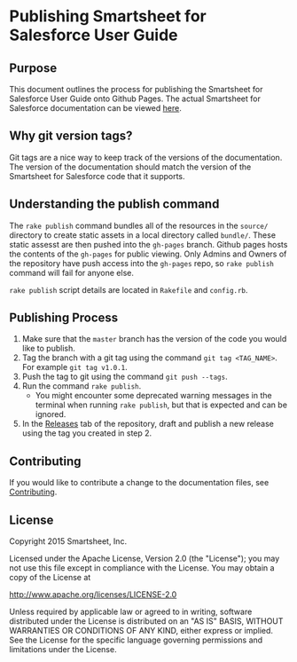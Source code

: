 # Publishing Smartsheet for Salesforce User Guide

## Purpose

This document outlines the process for publishing the Smartsheet for Salesforce User Guide onto Github Pages. The actual Smartsheet for Salesforce documentation can be viewed [here](http://smartsheet-platform.github.io/sfdc-docs). 

## Why git version tags?
Git tags are a nice way to keep track of the versions of the documentation. The version of the documentation should match the version of the Smartsheet for Salesforce code that it supports.

## Understanding the publish command
The `rake publish` command bundles all of the resources in the `source/` directory to create static assets in a local directory called `bundle/`. These static assesst are then pushed into the `gh-pages` branch. Github pages hosts the contents of the `gh-pages` for public viewing. Only Admins and Owners of the repository have push access into the `gh-pages` repo, so `rake publish` command will fail for anyone else.

`rake publish` script details are located in `Rakefile` and `config.rb`.

## Publishing Process
1. Make sure that the `master` branch has the version of the code you would like to publish. 
2. Tag the branch with a git tag using the command `git tag <TAG_NAME>`.  For example `git tag v1.0.1`.
3. Push the tag to git using the command `git push --tags`. 
4. Run the command `rake publish`.
   * You might encounter some deprecated warning messages in the terminal when running `rake publish`, but that is expected and can be ignored. 
5. In the [Releases](https://github.com/smartsheet-platform/sfdc-docs/releases) tab of the repository, draft and publish a new release using the tag you created in step 2. 

## Contributing
If you would like to contribute a change to the documentation files, see [Contributing](CONTRIBUTING.md).

## License

Copyright 2015 Smartsheet, Inc.

Licensed under the Apache License, Version 2.0 (the
"License"); you may not use this file except in compliance
with the License. You may obtain a copy of the License at

http://www.apache.org/licenses/LICENSE-2.0

Unless required by applicable law or agreed to in writing,
software distributed under the License is distributed on an
"AS IS" BASIS, WITHOUT WARRANTIES OR CONDITIONS OF ANY KIND,
either express or implied. See the License for the specific
language governing permissions and limitations under the
License.
